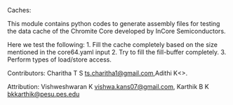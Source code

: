 Caches:

This module contains python codes to generate assembly files for testing the data cache of the Chromite Core developed by InCore Semiconductors.

Here we test the following:
       1. Fill the cache completely based on the size mentioned in the core64.yaml input
       2. Try to fill the fill-buffer completely.
       3. Perform types of load/store access.
       
Contributors:
Charitha T S <ts.charitha1@gmail.com>,Adithi K<>.

Attribution:
Vishweshwaran K <vishwa.kans07@gmail.com>, Karthik B K <bkkarthik@pesu.pes.edu>
